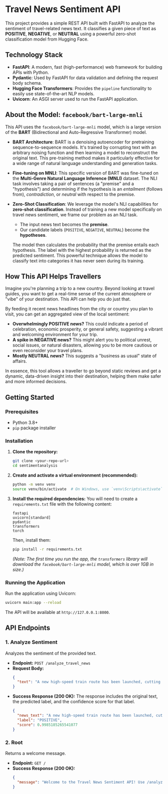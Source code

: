 # Travel News Sentiment API

This project provides a simple REST API built with FastAPI to analyze the sentiment of travel-related news text. It classifies a given piece of text as **POSITIVE**, **NEGATIVE**, or **NEUTRAL** using a powerful zero-shot classification model from Hugging Face.

## Technology Stack

*   **FastAPI**: A modern, fast (high-performance) web framework for building APIs with Python.
*   **Pydantic**: Used by FastAPI for data validation and defining the request body schema.
*   **Hugging Face Transformers**: Provides the `pipeline` functionality to easily use state-of-the-art NLP models.
*   **Uvicorn**: An ASGI server used to run the FastAPI application.

## About the Model: `facebook/bart-large-mnli`

This API uses the `facebook/bart-large-mnli` model, which is a large version of the **BART** (Bidirectional and Auto-Regressive Transformer) model.

*   **BART Architecture**: BART is a denoising autoencoder for pretraining sequence-to-sequence models. It's trained by corrupting text with an arbitrary noising function and then learning a model to reconstruct the original text. This pre-training method makes it particularly effective for a wide range of natural language understanding and generation tasks.

*   **Fine-tuning on MNLI**: This specific version of BART was fine-tuned on the **Multi-Genre Natural Language Inference (MNLI)** dataset. The NLI task involves taking a pair of sentences (a "premise" and a "hypothesis") and determining if the hypothesis is an *entailment* (follows from), *contradiction*, or *neutral* with respect to the premise.

*   **Zero-Shot Classification**: We leverage the model's NLI capabilities for **zero-shot classification**. Instead of training a new model specifically on travel news sentiment, we frame our problem as an NLI task.
    *   The input news text becomes the **premise**.
    *   Our candidate labels (`POSITIVE`, `NEGATIVE`, `NEUTRAL`) become the **hypotheses**.

    The model then calculates the probability that the premise entails each hypothesis. The label with the highest probability is returned as the predicted sentiment. This powerful technique allows the model to classify text into categories it has never seen during its training.

## How This API Helps Travellers

Imagine you're planning a trip to a new country. Beyond looking at travel guides, you want to get a real-time sense of the current atmosphere or "vibe" of your destination. This API can help you do just that.

By feeding it recent news headlines from the city or country you plan to visit, you can get an aggregated view of the local sentiment:

*   **Overwhelmingly POSITIVE news?** This could indicate a period of celebration, economic prosperity, or general safety, suggesting a vibrant and welcoming environment for your trip.
*   **A spike in NEGATIVE news?** This might alert you to political unrest, social issues, or natural disasters, allowing you to be more cautious or even reconsider your travel plans.
*   **Mostly NEUTRAL news?** This suggests a "business as usual" state of affairs.

In essence, this tool allows a traveller to go beyond static reviews and get a dynamic, data-driven insight into their destination, helping them make safer and more informed decisions.

## Getting Started

### Prerequisites

*   Python 3.8+
*   `pip` package installer

### Installation

1.  **Clone the repository:**
    ```bash
    git clone <your-repo-url>
    cd sentimentanalysis
    ```

2.  **Create and activate a virtual environment (recommended):**
    ```bash
    python -m venv venv
    source venv/bin/activate  # On Windows, use `venv\Scripts\activate`
    ```

3.  **Install the required dependencies:**
    You will need to create a `requirements.txt` file with the following content:
    ```
    fastapi
    uvicorn[standard]
    pydantic
    transformers
    torch
    ```
    Then, install them:
    ```bash
    pip install -r requirements.txt
    ```
    *(Note: The first time you run the app, the `transformers` library will download the `facebook/bart-large-mnli` model, which is over 1GB in size.)*

### Running the Application

Run the application using Uvicorn:

```bash
uvicorn main:app --reload
```

The API will be available at `http://127.0.0.1:8000`.

## API Endpoints

### 1. Analyze Sentiment

Analyzes the sentiment of the provided text.

*   **Endpoint:** `POST /analyze_travel_news`
*   **Request Body:**
    ```json
    {
      "text": "A new high-speed train route has been launched, cutting travel time between major cities by half."
    }
    ```
*   **Success Response (200 OK):**
    The response includes the original text, the predicted label, and the confidence score for that label.
    ```json
    {
      "news_text": "A new high-speed train route has been launched, cutting travel time between major cities by half.",
      "label": "POSITIVE",
      "score": 0.9985185265541077
    }
    ```

### 2. Root

Returns a welcome message.

*   **Endpoint:** `GET /`
*   **Success Response (200 OK):**
    ```json
    {
      "message": "Welcome to the Travel News Sentiment API! Use /analyze_travel_news with POST."
    }
    ```
